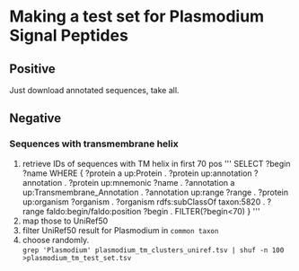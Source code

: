 # Making a test set for Plasmodium Signal Peptides

## Positive
Just download annotated sequences, take all.

## Negative

### Sequences with transmembrane helix

1. retrieve IDs of sequences with TM helix in first 70 pos
'''
SELECT ?begin ?name
WHERE 
{
	?protein a up:Protein .
	?protein up:annotation ?annotation .
    ?protein up:mnemonic ?name .
	?annotation a up:Transmembrane_Annotation .
	?annotation up:range ?range .
    ?protein up:organism ?organism .
    ?organism rdfs:subClassOf taxon:5820 .
	?range faldo:begin/faldo:position ?begin .
      FILTER(?begin<70)
}
'''
2. map those to UniRef50
3. filter UniRef50 result for Plasmodium in `common taxon`
4. choose randomly.  
`grep 'Plasmodium' plasmodium_tm_clusters_uniref.tsv | shuf -n 100 >plasmodium_tm_test_set.tsv`